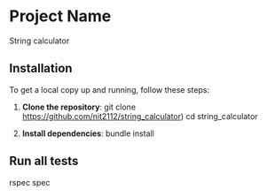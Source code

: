 # Project Name

String calculator


## Installation

To get a local copy up and running, follow these steps:

1. **Clone the repository**:
    git clone https://github.com/nit2112/string_calculator)
    cd string_calculator

2. **Install dependencies**:
    bundle install


## Run all tests
   rspec spec
